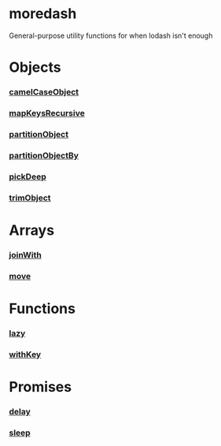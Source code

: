 # moredash
General-purpose utility functions for when lodash isn't enough


# Objects

### [camelCaseObject](src/camelCaseObject/README.md)
### [mapKeysRecursive](src/mapKeysRecursive/README.md)
### [partitionObject](src/partitionObject/README.md)
### [partitionObjectBy](src/partitionObjectBy/README.md)
### [pickDeep](src/pickDeep/README.md)
### [trimObject](src/trimObject/README.md)


# Arrays

### [joinWith](src/joinWith/README.md)
### [move](src/move/README.md)

# Functions

### [lazy](src/lazy/README.md)
### [withKey](src/withKey/README.md)


# Promises

### [delay](src/delay/README.md)
### [sleep](src/sleep/README.md)

